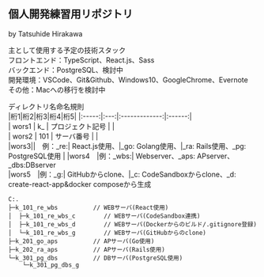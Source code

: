 ## 個人開発練習用リポジトリ
by Tatsuhide Hirakawa

主として使用する予定の技術スタック  
フロントエンド：TypeScript、React.js、Sass  
バックエンド：PostgreSQL、検討中  
開発環境：VSCode、Git&Github、Windows10、GoogleChrome、Evernote  
その他：Macへの移行を検討中

ディレクトリ名命名規則  
|桁1|桁2|桁3|桁4|桁5|
|:-----:|:---:|:-------------:|:------:|  
| wors1 |  k_ | プロジェクト記号 |        |  
| wors2 | 101 | サーバ番号 |  |  
|wors3||　例：_re:| React.js使用、|_go: Golang使用、|_ra: Rails使用、_pg: PostgreSQL使用  |
|wors4　|例：_wbs:| Webserver、_aps: APserver、_dbs:DBserver  
|wors5　|例：_g:| GitHubからclone、|_c: CodeSandboxからclone、_d: create-react-app&docker composeから生成  


```
C:.
├─k_101_re_wbs          // WEBサーバ(React使用)
│  ├─k_101_re_wbs_c        // WEBサーバ(CodeSandbox連携)
│  ├─k_101_re_wbs_d        // WEBサーバ(Dockerからのビルド/.gitignore登録)
│  └─k_101_re_wbs_g        // WEBサーバ(GitHubからのclone)
├─k_201_go_aps          // APサーバ(Go使用)
├─k_202_ra_aps          // APサーバ(Rails使用)
└─k_301_pg_dbs          // DBサーバ(PostgreSQL使用)
    └─k_301_pg_dbs_g
```
